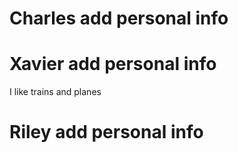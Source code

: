 # Charles add personal info
# Xavier  add personal info 
I like trains and planes
# Riley add personal info
